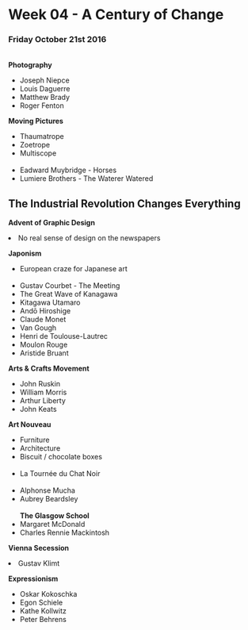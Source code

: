 <h1> Week 04 - A Century of Change </h1>
<h3>Friday October 21st 2016</h3>

<br>
<b>Photography</b>

<ul>
<li>Joseph Niepce</li>
<li>Louis Daguerre</li>
<li>Matthew Brady</li>
<li>Roger Fenton</li>
</ul>

<b>Moving Pictures</b>

<ul>
<li>Thaumatrope</li>
<li>Zoetrope</li>
<li>Multiscope</li>
<br>
<li>Eadward Muybridge - Horses</li>
<li>Lumiere Brothers - The Waterer Watered</li>
</ul>

<h2>The Industrial Revolution Changes Everything</h2>

<b>Advent of Graphic Design</b>

<li>No real sense of design on the newspapers</li>

<b>Japonism</b>

<ul>
<li>European craze for Japanese art</li>
<br>
<li>Gustav Courbet - The Meeting</li>
<li>The Great Wave of Kanagawa </li>
<li>Kitagawa Utamaro</li>
<li>Andō Hiroshige</li>
<li>Claude Monet</li>
<li>Van Gough</li>
<li>Henri de Toulouse-Lautrec</li>
<li>Moulon Rouge</li>
<li>Aristide Bruant</li>
</ul>

<b>Arts & Crafts Movement</b>

<ul>
<li>John Ruskin</li>
<li>William Morris</li>
<li>Arthur Liberty</li>
<li>John Keats</li>
</ul>

<b>Art Nouveau</b>

<ul>
<li>Furniture</li>
<li>Architecture</li>
<li>Biscuit / chocolate boxes</li>
<br>
<li>La Tournée du Chat Noir</li>
<br>
<li>Alphonse Mucha</li>
<li>Aubrey Beardsley</li>
<br>
<b>The Glasgow School</b>
<li>Margaret McDonald</li>
<li>Charles Rennie Mackintosh</li>
</ul>

<b>Vienna Secession</b>

<li>Gustav Klimt</li>

<b>Expressionism</b>

<ul>
<li>Oskar Kokoschka</li>
<li>Egon Schiele</li>
<li>Kathe Kollwitz</li>
<li>Peter Behrens</li>
</ul>